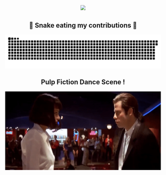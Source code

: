 
<h1 align="center">
  <a href="https://git.io/typing-svg">
    <img src="https://readme-typing-svg.herokuapp.com/?lines=Hello!;+Welcome+to+my+profile!;&color=84F76E&center=true&size=30">
  </a>
</h1>

<div align="center">
  <h2>🐍 Snake eating my contributions 🐍</h2>

  <img src="https://github.com/KavishRAGHUBAR/KavishRAGHUBAR/raw/output/github-snake.svg">

</div>

<div align="center">

  <h2> Pulp Fiction Dance Scene ! </h2>
  <img src="https://github.com/KavishRAGHUBAR/KavishRAGHUBAR/blob/main/Pulp_Fiction_Dance_Scene_HQ.gif" width="600" height="255"/>
  
</div>
